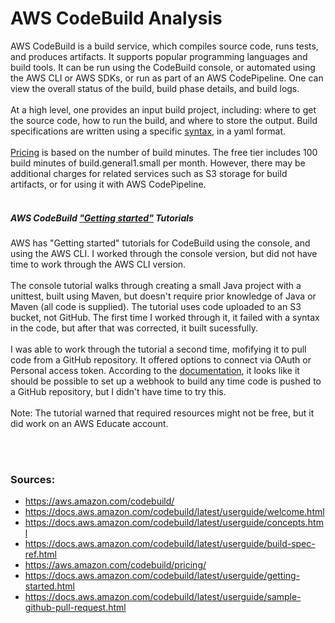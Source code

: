 # AWS CodeBuild Analysis

AWS CodeBuild is a build service, which compiles source code, runs tests, and produces artifacts.  It supports popular programming languages and build tools.  It can be run using the CodeBuild console, or automated using the AWS CLI or AWS SDKs, or run as part of an AWS CodePipeline.  One can view the overall status of the build, build phase details, and build logs.
<br><br>
At a high level, one provides an input build project, including: where to get the source code, how to run the build, and where to store the output.  Build specifications are written using a specific [syntax](https://docs.aws.amazon.com/codebuild/latest/userguide/build-spec-ref.html), in a yaml format.
<br><br>
[Pricing](https://aws.amazon.com/codebuild/pricing/) is based on the number of build minutes.  The free tier includes 100 build minutes of build.general1.small per month.  However, there may be additional charges for related services such as S3 storage for build artifacts, or for using it with AWS CodePipeline.
<br>
<br>

##### AWS CodeBuild ["Getting started"](https://docs.aws.amazon.com/codebuild/latest/userguide/getting-started.html) Tutorials
AWS has "Getting started" tutorials for CodeBuild using the console, and using the AWS CLI.  I worked through the console version, but did not have time to work through the AWS CLI version.
<br><br>
The console tutorial walks through creating a small Java project with a unittest, built using Maven, but doesn't require prior knowledge of Java or Maven (all code is supplied).  The tutorial uses code uploaded to an S3 bucket, not GitHub.  The first time I worked through it, it failed with a syntax in the code, but after that was corrected, it built sucessfully.
<br><br>
I was able to work through the tutorial a second time, mofifying it to pull code from a GitHub repository.  It offered options to connect via OAuth or Personal access token.  According to the [documentation](https://docs.aws.amazon.com/codebuild/latest/userguide/sample-github-pull-request.html), it looks like it should be possible to set up a webhook to build any time code is pushed to a GitHub repository, but I didn't have time to try this.
<br><br>
Note: The tutorial warned that required resources might not be free, but it did work on an AWS Educate account.
<br><br>


<br>

### Sources:
- https://aws.amazon.com/codebuild/
- https://docs.aws.amazon.com/codebuild/latest/userguide/welcome.html
- https://docs.aws.amazon.com/codebuild/latest/userguide/concepts.html
- https://docs.aws.amazon.com/codebuild/latest/userguide/build-spec-ref.html
- https://aws.amazon.com/codebuild/pricing/
- https://docs.aws.amazon.com/codebuild/latest/userguide/getting-started.html
- https://docs.aws.amazon.com/codebuild/latest/userguide/sample-github-pull-request.html
